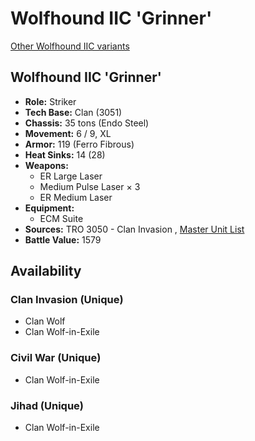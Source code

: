 # Wolfhound IIC 'Grinner' 

[Other Wolfhound IIC variants](../wolfhound_iic.md) 

## Wolfhound IIC 'Grinner' 

- **Role:** Striker 
- **Tech Base:** Clan (3051) 
- **Chassis:** 35 tons (Endo Steel) 
- **Movement:** 6 / 9, XL 
- **Armor:** 119 (Ferro Fibrous) 
- **Heat Sinks:** 14 (28) 
- **Weapons:** 
  - ER Large Laser 
  - Medium Pulse Laser × 3 
  - ER Medium Laser 
- **Equipment:** 
  - ECM Suite 
- **Sources:** TRO 3050 - Clan Invasion , [Master Unit List](http://masterunitlist.info/Unit/Details/3570) 
- **Battle Value:** 1579 

## Availability 

### Clan Invasion (Unique) 

- Clan Wolf 
- Clan Wolf-in-Exile 

### Civil War (Unique) 

- Clan Wolf-in-Exile 

### Jihad (Unique) 

- Clan Wolf-in-Exile 

